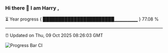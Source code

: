 ### Hi there 👋 I am Harry , 

⏳ Year progress { ███████████████████████▁▁▁▁▁▁▁ } 77.08 %

---

⏰ Updated on Thu, 09 Oct 2025 08:26:03 GMT

![Progress Bar CI](https://github.com/duykhang68/duykhang68/workflows/Progress%20Bar%20CI/badge.svg)
